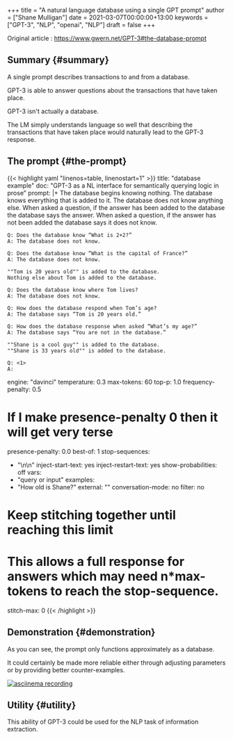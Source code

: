 +++
title = "A natural language database using a single GPT prompt"
author = ["Shane Mulligan"]
date = 2021-03-07T00:00:00+13:00
keywords = ["GPT-3", "NLP", "openai", "NLP"]
draft = false
+++

Original article
: <https://www.gwern.net/GPT-3#the-database-prompt>


## Summary {#summary}

A single prompt describes transactions to and from a database.

GPT-3 is able to answer questions about the
transactions that have taken place.

GPT-3 isn't actually a database.

The LM simply understands language so well
that describing the transactions that have
taken place would naturally lead to the GPT-3
response.


## The prompt {#the-prompt}

{{< highlight yaml "linenos=table, linenostart=1" >}}
title: "database example"
doc: "GPT-3 as a NL interface for semantically querying logic in prose"
prompt: |+
    The database begins knowing nothing.
    The database knows everything that is added to it.
    The database does not know anything else.
    When asked a question, if the answer has been added to the database the database says the answer.
    When asked a question, if the answer has not been added the database says it does not know.

    Q: Does the database know “What is 2+2?”
    A: The database does not know.

    Q: Does the database know “What is the capital of France?”
    A: The database does not know.

    ""Tom is 20 years old"" is added to the database.
    Nothing else about Tom is added to the database.

    Q: Does the database know where Tom lives?
    A: The database does not know.

    Q: How does the database respond when Tom’s age?
    A: The database says “Tom is 20 years old.”

    Q: How does the database response when asked “What’s my age?”
    A: The database says “You are not in the database.”

    ""Shane is a cool guy"" is added to the database.
    ""Shane is 33 years old"" is added to the database.

    Q: <1>
    A:
engine: "davinci"
temperature: 0.3
max-tokens: 60
top-p: 1.0
frequency-penalty: 0.5
# If I make presence-penalty 0 then it will get very terse
presence-penalty: 0.0
best-of: 1
stop-sequences:
- "\n\n"
inject-start-text: yes
inject-restart-text: yes
show-probabilities: off
vars:
- "query or input"
examples:
- "How old is Shane?"
external: ""
conversation-mode: no
filter: no
# Keep stitching together until reaching this limit
# This allows a full response for answers which may need n*max-tokens to reach the stop-sequence.
stitch-max: 0
{{< /highlight >}}


## Demonstration {#demonstration}

As you can see, the prompt only functions
approximately as a database.

It could certainly be made more reliable
either through adjusting parameters or by
providing better counter-examples.

<a title="asciinema recording" href="https://asciinema.org/a/VDkB11XyAMv8kvieuDuONwMUp" target="_blank"><img alt="asciinema recording" src="https://asciinema.org/a/VDkB11XyAMv8kvieuDuONwMUp.svg" /></a>


## Utility {#utility}

This ability of GPT-3 could be used for the
NLP task of information extraction.